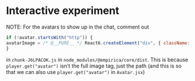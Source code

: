 # Interactive experiment

NOTE: For the avatars to show up in the chat, comment out 

```js
if (!avatar.startsWith("http")) {
avatarImage = /* @__PURE__ */ React6.createElement("div", { className: "inline-block h-9 w-9 rounded-full" }, avatar);
}
```

in `chunk-J6LPACOK.js` in `node_modules/@empirica/core/dist`. This is because `player.get("avatar")` isn't the full image tag, just the path (and this is so that we can also use `player.get("avatar")` in `Avatar.jsx`)